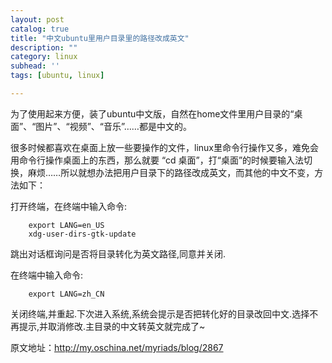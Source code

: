 ```yaml
---
layout: post
catalog: true
title: "中文ubuntu里用户目录里的路径改成英文"
description: ""
category: linux
subhead: ''
tags: [ubuntu, linux]

---
```


为了使用起来方便，装了ubuntu中文版，自然在home文件里用户目录的“桌面”、“图片”、“视频”、“音乐”……都是中文的。

很多时候都喜欢在桌面上放一些要操作的文件，linux里命令行操作又多，难免会用命令行操作桌面上的东西，那么就要 “cd  桌面”，打“桌面”的时候要输入法切换，麻烦……所以就想办法把用户目录下的路径改成英文，而其他的中文不变，方法如下：

打开终端，在终端中输入命令:  

        export LANG=en_US
        xdg-user-dirs-gtk-update
        
跳出对话框询问是否将目录转化为英文路径,同意并关闭.

在终端中输入命令:

        export LANG=zh_CN

关闭终端,并重起.下次进入系统,系统会提示是否把转化好的目录改回中文.选择不再提示,并取消修改.主目录的中文转英文就完成了~

原文地址：http://my.oschina.net/myriads/blog/2867


